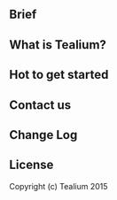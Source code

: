 ## Brief
## What is Tealium?
## Hot to get started
## Contact us
## Change Log
## License
Copyright (c) Tealium 2015
